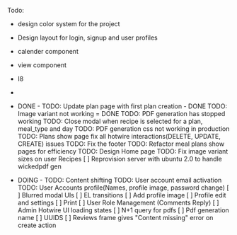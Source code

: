 Todo:

- design color system for the project
- Design layout for login, signup and user profiles
- calender component
- view component
- I8
-

- DONE -
  TODO: Update plan page with first plan creation - DONE
  TODO: Image variant not working = DONE
  TODO: PDF generation has stopped working
  TODO: Close modal when recipe is selected for a plan, meal_type and day
  TODO: PDF generation css not working in production
  TODO: Plans show page fix all hotwire interactions(DELETE, UPDATE, CREATE) issues
  TODO: Fix the footer
  TODO: Refactor meal plans show pages for efficiency
  TODO: Design Home page
  TODO: Fix image variant sizes on user Recipes
  [ ] Reprovision server with ubuntu 2.0 to handle wickedpdf gen

- DOING -
  TODO: Content shifting
  TODO: User account email activation
  TODO: User Accounts profile(Names, profile image, password change)
  [ ] Blurred modal UIs
  [ ] EL transitions
  [ ] Add profile image
  [ ] Profile edit and settings
  [ ] Print
  [ ] User Role Management (Comments Reply)
  [ ] Admin Hotwire UI loading states
  [ ] N+1 query for pdfs
  [ ] Pdf generation name
  [ ] UUIDS
  [ ] Reviews frame gives "Content missing" error on create action
